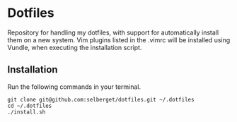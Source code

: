 # Dotfiles

Repository for handling my dotfiles, with support for automatically install them on a new system.
Vim plugins listed in the .vimrc will be installed using Vundle, when executing the installation script.

## Installation

Run the following commands in your terminal.
```
git clone git@github.com:selberget/dotfiles.git ~/.dotfiles
cd ~/.dotfiles
./install.sh
```

